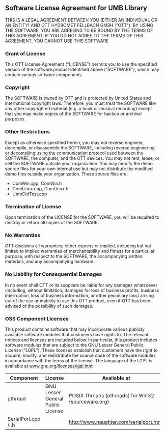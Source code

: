 ## Software License Agreement for UMB Library

THIS IS A LEGAL AGREEMENT BETWEEN YOU (EITHER AN INDIVIDUAL OR AN ENTITY) AND OTT HYDROMET FELLBACH GMBH ("OTT"). BY USING THE SOFTWARE, YOU ARE AGREEING TO BE BOUND BY THE TERMS OF THIS AGREEMENT. IF YOU DO NOT AGREE TO THE TERMS OF THIS AGREEMENT, YOU CANNOT USE THIS SOFTWARE

###  Grant of License
This OTT License Agreement ("LICENSE") permits you to use the specified version of the software product identified above ("SOFTWARE"), which may contain various software components.

### Copyright
The SOFTWARE is owned by OTT and is protected by United States and international copyright laws. Therefore, you must treat the SOFTWARE like any other copyrighted material (e.g. a book or musical recording) except that you may make copies of the SOFTWARE for backup or archival purposes.

### Other Restrictions
Except as otherwise specified herein, you may not reverse engineer, decompile, or disassemble the SOFTWARE, including reverse engineering or decompiling using the communication protocol used between the SOFTWARE, the computer, and the OTT devices. You may not rent, lease, or sell the SOFTWARE outside your organization. You may modify the demo source files for your own internal use but may not distribute the modified demo files outside your organization. These source files are:
* ComWin.cpp, ComWin.h
* ComLinux.cpp, ComLinux.h 
* UmbCtrlTest.cpp

### Termination of License
Upon termination of the LICENSE for the SOFTWARE, you will be required to destroy or return all copies of the SOFTWARE.

### No Warranties
OTT disclaims all warranties, either express or implied, including but not limited to implied warranties of merchantability and fitness for a particular purpose, with respect to the SOFTWARE, the accompanying written materials, and any accompanying hardware.

### No Liability for Consequential Damages
In no event shall OTT or its suppliers be liable for any damages whatsoever (including, without limitation, damages for loss of business profits, business interruption, loss of business information, or other pecuniary loss) arising out of the use or inability to use this OTT product, even if OTT has been advised of the possibility of such damages.

### OSS Component Licenses
This product contains software that may incorporate various publicly available software modules that customers have rights to. The relevant notices and licenses are included below. In particular, this product includes software modules that are subject to the GNU Lesser General Public License (“LGPL”). These licenses establish that customers have the right to acquire, modify, and redistribute the source code of the software modules in accordance with the terms of the license. The language of the LGPL is available at www.gnu.org/licenses/lgpl.html.

| Component           | License                            | Available at                                       |
| ------------------- | ---------------------------------- | ---------------------------------------------------|
| pthread             | GNU Lesser General Public License  | POSIX Threads (pthreads) for Win32 (sourceware.org)|
| SerialPort.cpp / .h |                                    | http://www.naughter.com/serialport.html           |
